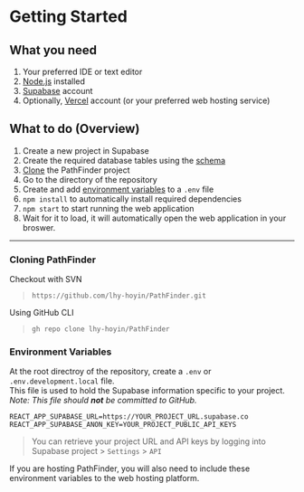# Getting Started

## What you need
1. Your preferred IDE or text editor
1. [Node.js](https://nodejs.org/en/download/) installed
1. [Supabase](https://supabase.com/) account
1. Optionally, [Vercel](https://vercel.com/) account (or your preferred web hosting service)

## What to do (Overview)
1. Create a new project in Supabase
2. Create the required database tables using the [schema](./database-schema)
3. [Clone](#cloning-pathfinder) the PathFinder project
4. Go to the directory of the repository
5. Create and add [environment variables](#environment-variables) to  a `.env` file
6. `npm install` to automatically install required dependencies 
7. `npm start` to start running the web application
8. Wait for it to load, it will automatically open the web application in your broswer.

* * *

### Cloning PathFinder

Checkout with SVN
> ```
> https://github.com/lhy-hoyin/PathFinder.git
> ```

Using GitHub CLI
> ```
> gh repo clone lhy-hoyin/PathFinder
> ```

### Environment Variables

At the root directroy of the repository, create a `.env` or `.env.development.local` file.  
This file is used to hold the Supabase information specific to your project.  
*Note: This file should **not** be committed to GitHub.*  
```
REACT_APP_SUPABASE_URL=https://YOUR_PROJECT_URL.supabase.co
REACT_APP_SUPABASE_ANON_KEY=YOUR_PROJECT_PUBLIC_API_KEYS
```
> You can retrieve your project URL and API keys by logging into Supabase project > `Settings` > `API`  

If you are hosting PathFinder, you will also need to include these environment variables to the web hosting platform.  

